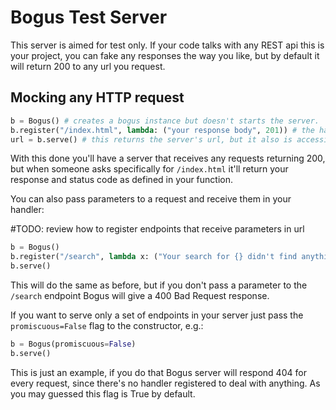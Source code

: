 Bogus Test Server
=================

This server is aimed for test only.
If your code talks with any REST api this is your project, you can fake any responses
the way you like, but by default it will return 200 to any url you request.

Mocking any HTTP request
------------------------

```python
b = Bogus() # creates a bogus instance but doesn't starts the server.
b.register("/index.html", lambda: ("your response body", 201)) # the handler registered must return both parameters.
url = b.serve() # this returns the server's url, but it also is accessible in the bogus object `url` property.
```

With this done you'll have a server that receives any requests returning 200,
but when someone asks specifically for `/index.html` it'll return your response and status code
as defined in your function.

You can also pass parameters to a request and receive them in your handler:

#TODO: review how to register endpoints that receive parameters in url
```python
b = Bogus()
b.register("/search", lambda x: ("Your search for {} didn't find anything".format(x), 200))
b.serve()
```

This will do the same as before, but if you don't pass a parameter to the `/search` endpoint
Bogus will give a 400 Bad Request response.

If you want to serve only a set of endpoints in your server just pass the `promiscuous=False`
flag to the constructor, e.g.:

```python
b = Bogus(promiscuous=False)
b.serve()
```

This is just an example, if you do that Bogus server will respond 404 for every request,
since there's no handler registered to deal with anything.
As you may guessed this flag is True by default.
